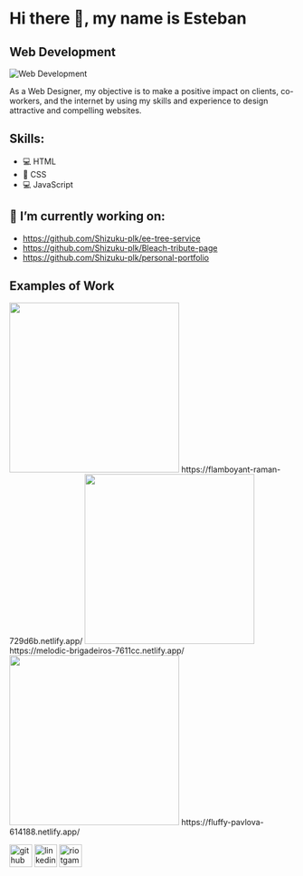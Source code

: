 # Hi there 👋, my name is Esteban
## Web Development
![Web Development](https://media-exp1.licdn.com/dms/image/C4D16AQEJcVXaTowUGg/profile-displaybackgroundimage-shrink_200_800/0/1647890392247?e=1653523200&v=beta&t=5VDL_ZrfB85kGPh8OJbhfBM1St_ih5cNMblMeu7FEu4)

As a Web Designer, my objective is to make a positive impact on clients, co-workers, and the internet by using my skills and experience to design attractive and compelling websites. 

## Skills: 
* 💻 HTML 
* 🎨 CSS 
* 💻 JavaScript

## 🔭 I’m currently working on:
* https://github.com/Shizuku-plk/ee-tree-service 
* https://github.com/Shizuku-plk/Bleach-tribute-page
* https://github.com/Shizuku-plk/personal-portfolio

## Examples of Work
<img src="https://user-images.githubusercontent.com/99621872/162271523-39842c38-e9f3-4247-9d87-de56933982d5.jpg" height="300">
https://flamboyant-raman-729d6b.netlify.app/
<img src="https://user-images.githubusercontent.com/99621872/164507829-573795ee-6bbd-4d89-8e59-562279d315ad.jpg" height="300">
https://melodic-brigadeiros-7611cc.netlify.app/
<img src="https://user-images.githubusercontent.com/99621872/162268250-c979b38b-d248-468a-a6e8-9463b7cfe158.jpg" height="300">
https://fluffy-pavlova-614188.netlify.app/

[<img src='https://cdn.jsdelivr.net/npm/simple-icons@3.0.1/icons/github.svg' alt='github' height='40'>](https://github.com/https://github.com/Shizuku-plk)  [<img src='https://cdn.jsdelivr.net/npm/simple-icons@3.0.1/icons/linkedin.svg' alt='linkedin' height='40'>](https://www.linkedin.com/in/https://www.linkedin.com/in/esteban-esquivel-5814171a7?lipi=urn%3Ali%3Apage%3Ad_flagship3_profile_view_base_contact_details%3BLsiEgvBDTNGy0p22WlDsvQ%3D%3D/)  [<img src='https://cdn.jsdelivr.net/npm/simple-icons@3.0.1/icons/riotgames.svg' alt='riotgames' height='40'>](Shizuku#plk)  

